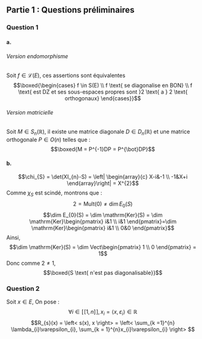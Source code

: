 ## Partie 1 : Questions préliminaires
### Question 1
#### a.
###### Version endomorphisme
Soit $f \in \mathcal{L}(E)$, 
ces assertions sont équivalentes
$$\boxed{\begin{cases}
f \in S(E) \\
f \text{ se diagonalise en BON} \\
f \text{ est DZ et ses sous-espaces propres sont }2 \text{ a } 2 \text{ orthogonaux}
\end{cases}}$$

###### Version matricielle
Soit $M \in S_{n}(\mathbb{R})$, il existe une matrice diagonale $D \in D_{n}(\mathbb{R})$ et une matrice orthogonale $P \in O(n)$ telles que :
$$\boxed{M = P^{-1}DP = P^{\bot}DP}$$

#### b.
$$\chi_{S} = \det(XI_{n}-S) = \left| \begin{array}{c}
X-i&-1 \\
-1&X+i
\end{array}\right| = X^{2}$$
Comme $\chi_{S}$ est scindé, montrons que : 
$$2 = \mathrm{Mult}(0) \neq \dim  E_{0}(S)$$
$$\dim E_{0}(S) = \dim \mathrm{Ker}(S) = \dim \mathrm{Ker}\begin{pmatrix}
i&1 \\
i&1
\end{pmatrix}=\dim \mathrm{Ker}\begin{pmatrix}
i&1 \\
0&0
\end{pmatrix}$$
Ainsi, 
$$\dim \mathrm{Ker}(S) = \dim Vect\begin{pmatrix}
1 \\
0
\end{pmatrix} = 1$$
Donc comme $2 \neq 1$,
$$\boxed{S \text{ n'est pas diagonalisable}}$$

### Question 2
Soit $x \in E$, 
On pose : 
$$\forall i \in [\![1, n]\!], x_{i} = \left< x, \varepsilon_{i} \right> \in \mathbb{R}$$
$$R_{s}(x) = \left< s(x), x \right> = \left< \sum_{k =1}^{n} \lambda_{i}\varepsilon_{i}, \sum_{k = 1}^{n}x_{i}\varepsilon_{i} \right> $$
$$$$